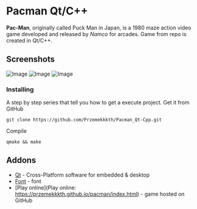 # Pacman Qt/C++
**Pac-Man**, originally called Puck Man in Japan, is a 1980 maze action video game developed and released by *Namco* for arcades. Game from repo is created in Qt/C++.

## Screenshots
![Image](https://user-images.githubusercontent.com/28188300/183642094-5b4f9d78-8b12-4644-938e-a90287df1b93.png)
![Image](https://user-images.githubusercontent.com/28188300/183642097-f6bced2c-33d6-4611-aec7-1653ad7dfa38.png)
![Image](https://user-images.githubusercontent.com/28188300/183642099-1237426f-289d-4e6a-a4cf-a8dc526bc34e.png)

### Installing
A step by step series  that tell you how to get a execute project.
Get it from GitHub
```
git clone https://github.com/Przemekkkth/Pacman_Qt-Cpp.git
```
Compile
```
qmake && make
```
## Addons
* [Qt](https://www.qt.io/) - Cross-Platform software for embedded & desktop
* [Font](https://www.dafont.com/) - font
* [Play online](Play online: https://przemekkkth.github.io/pacman/index.html) - game hosted on GitHub
